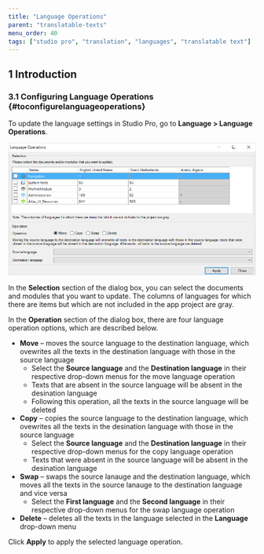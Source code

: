 ```yaml
---
title: "Language Operations"
parent: "translatable-texts"
menu_order: 40
tags: ["studio pro", "translation", "languages", "translatable text"]
---
```


## 1 Introduction

### 3.1 Configuring Language Operations {#toconfigurelanguageoperations}

To update the language settings in Studio Pro, go to **Language > Language Operations**.

![](attachments/language/language_operations.png)

In the **Selection** section of the dialog box, you can select the documents and modules that you want to update. The columns of languages for which there are items but which are not included in the app project are gray.

In the **Operation** section of the dialog box, there are four language operation options, which are described below.

* **Move** – moves the source language to the destination language, which ovewrites all the texts in the destination language with those in the source language
	* Select the **Source language** and the **Destination language** in their respective drop-down menus for the move language operation
	* Texts that are absent in the source language will be absent in the desination language
	* Following this operation, all the texts in the source language will be deleted
* **Copy** – copies the source language to the destination language, which ovewrites all the texts in the desination language with those in the source language
	* Select the **Source language** and the **Destination language** in their respective drop-down menus for the copy language operation
	* Texts that were absent in the source language will be absent in the desination language
* **Swap** – swaps the source lanauge and the destination language, which moves all the texts in the source lanauge to the destination language and vice versa
	* Select the **First language** and the **Second language** in their respective drop-down menus for the swap language operation
* **Delete** – deletes all the texts in the language selected in the **Language** drop-down menu

Click **Apply** to apply the selected language operation.
